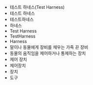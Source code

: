 - 테스트 하네스(Test Harness)
- 테스트 하네스
- 테스트하네스
- 하네스
- Test Harness
- TestHarness
- Harness
- 말이나 동물에게 장비를 채우는 가죽 끈 장비
- 동물의 움직임을 제어하거나 통제하는 장치
- 제어 장치
- 제어장치
- 장치
- 도구